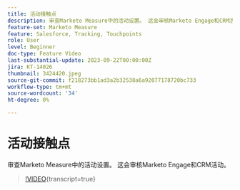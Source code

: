 ```yaml
---
title: 活动接触点
description: 审查Marketo Measure中的活动设置。 这会审核Marketo Engage和CRM活动。
feature-set: Marketo Measure
feature: Salesforce, Tracking, Touchpoints
role: User
level: Beginner
doc-type: Feature Video
last-substantial-update: 2023-09-22T00:00:00Z
jira: KT-14026
thumbnail: 3424420.jpeg
source-git-commit: f218273bb1ad3a2b32538a6a92077178720bc733
workflow-type: tm+mt
source-wordcount: '34'
ht-degree: 0%

---
```



# 活动接触点

审查Marketo Measure中的活动设置。 这会审核Marketo Engage和CRM活动。

>[!VIDEO](https://video.tv.adobe.com/v/3424420/?learn=on){transcript=true}
